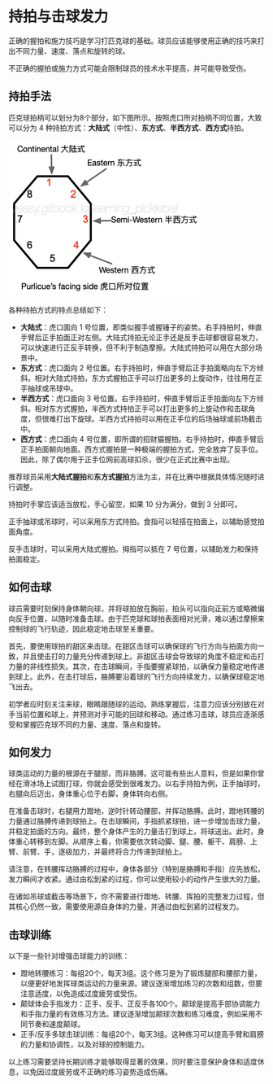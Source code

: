 # 持拍与击球发力

正确的握拍和施力技巧是学习打匹克球的基础。球员应该能够使用正确的技巧来打出不同力量、速度、落点和旋转的球。

不正确的握拍或施力方式可能会限制球员的技术水平提高，并可能导致受伤。

## 持拍手法

匹克球拍柄可以划分为8个部分，如下图所示。按照虎口所对拍柄不同位置，大致可以分为 4 种持拍方式：**大陆式**（中性）、**东方式**、**半西方式**、**西方式**持拍。

![常见握拍手法](_images/hold-paddle.png)

各种持拍方式的特点总结如下：

* **大陆式**：虎口面向 1 号位置，即类似握手或握锤子的姿势。右手持拍时，伸直手臂后正手拍面正对左侧。大陆式持拍无论正手还是反手击球都很容易发力，可以快速进行正反手转换，但不利于制造摩擦。大陆式持拍可以用在大部分场景中。
* **东方式**：虎口面向 2 号位置。右手持拍时，伸直手臂后正手拍面略向左下方倾斜。相对大陆式持拍，东方式握拍正手可以打出更多的上旋动作，往往用在正手抽球或吊球中。
* **半西方式**：虎口面向 3 号位置。右手持拍时，伸直手臂后正手拍面向左下方倾斜。相对东方式握拍，半西方式持拍正手可以打出更多的上旋动作和击球角度，但很难打出下旋球。半西方式持拍可以用在正手位的后场抽球或前场截击中。
* **西方式**：虎口面向 4 号位置，即所谓的招财猫握拍。右手持拍时，伸直手臂后正手拍面朝向地面。西方式握拍是一种极端的握拍方式，完全放弃了反手位。因此，除了偶尔用于正手位网前高球扣杀，很少在正式比赛中出现。

推荐球员采用**大陆式握拍**和**东方式握拍**方法为主，并在比赛中根据具体情况随时进行调整。

持拍时手掌应该适当放松，手心留空，如果 10 分为满分，做到 3 分即可。

正手抽球或吊球时，可以采用东方式持拍。食指可以轻搭在拍面上，以辅助感觉拍面角度。

反手击球时，可以采用大陆式握拍。拇指可以抵在 7 号位置，以辅助发力和保持拍面稳定。

## 如何击球

球员需要时刻保持身体朝向球，并将球拍放在胸前，拍头可以指向正前方或略微偏向反手位置，以随时准备击球。由于匹克球和球拍表面相对光滑，难以通过摩擦来控制球的飞行轨迹，因此稳定地击球至关重要。

首先，要使用球拍的甜区来击球。在甜区击球可以确保球的飞行方向与拍面方向一致，并且使击打的力量充分传递到球上。非甜区击球会导致球的角度不稳定和击打力量的非线性损失。其次，在击球瞬间，手指要握紧球拍，以确保力量稳定地传递到球上。此外，在击打球后，胳膊要沿着球的飞行方向持续发力，以确保球稳定地飞出去。

初学者应时刻关注来球，眼睛跟随球的运动。熟练掌握后，注意力应该分别放在对手当前位置和球上，并预测对手可能的回球和移动。通过练习击球，球员应逐渐感受和掌握匹克球不同的力量、速度、落点和旋转。


## 如何发力

球类运动的力量的根源在于腿部，而非胳膊。这可能有些出人意料，但是如果你曾经在滑冰场上试图打球，你就会感受到很难发力。以右手持拍为例，正手抽球时，右腿向后迈出，身体重心位于右脚，身体转向右侧。

在准备击球时，右腿用力蹬地，逆时针转动腰部，并挥动胳膊。此时，蹬地转腰的力量通过胳膊传递到球拍上。在击球瞬间，手指抓紧球拍，进一步增加击球力量，并稳定拍面的方向。最终，整个身体产生的力量击打到球上，将球送出。此时，身体重心转移到左脚。从顺序上看，你需要依次转动脚、腿、腰、躯干、肩膀、上臂、前臂、手，逐级加力，并最终将合力传递到球拍上。

请注意，在转腰挥动胳膊的过程中，身体各部分（特别是胳膊和手指）应先放松，发力瞬间才收紧。通过由松到紧的过程，你可以使用较小的动作产生很大的力量。

在诸如吊球或截击等场景下，你不需要进行蹬地、转腰、挥拍的完整发力过程，但其核心仍然一致，需要使用源自身体的力量，并通过由松到紧的过程发力。

## 击球训练

以下是一些针对增强击球能力的训练：

* 蹬地转腰练习：每组20个，每天3组。这个练习是为了锻炼腿部和腰部力量，以便更好地发挥球类运动的力量来源。建议逐渐增加练习的次数和组数，但要注意适度，以免造成过度疲劳或受伤。
* 颠球体会手指发力：正手、反手、正反手各100个。颠球是提高手部协调能力和手指力量的有效练习方法。建议逐渐增加颠球次数和练习难度，例如采用不同节奏和速度颠球。
* 正手/反手多球击球训练：每组20个，每天3组。这种练习可以提高手臂和肩膀的力量和协调性，以及对球的控制能力。

以上练习需要坚持长期训练才能够取得显著的效果，同时要注意保护身体和适度休息，以免因过度疲劳或不正确的练习姿势造成伤痛。

